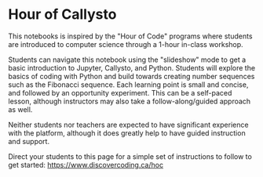 # Hour of Callysto

This notebooks is inspired by the "Hour of Code" programs where students are introduced to computer science through a 1-hour in-class workshop. 

Students can navigate this notebook using the "slideshow" mode to get a basic introduction to Jupyter, Callysto, and Python. Students will explore the basics of coding with Python and build towards creating number sequences such as the Fibonacci sequence. Each learning point is small and concise, and followed by an opportunity experiment. This can be a self-paced lesson, although instructors may also take a follow-along/guided approach as well.

Neither students nor teachers are expected to have significant experience with the platform, although it does greatly help to have guided instruction and support.

Direct your students to this page for a simple set of instructions to follow to get started: https://www.discovercoding.ca/hoc
